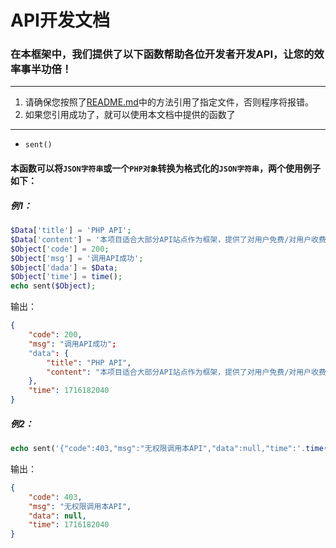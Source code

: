 # API开发文档
### 在本框架中，我们提供了以下函数帮助各位开发者开发API，让您的效率事半功倍！
 - - - 
1.   请确保您按照了[README.md](README.md)中的方法引用了指定文件，否则程序将报错。
2.   如果您引用成功了，就可以使用本文档中提供的函数了
 - - - 
 - `sent()`
#### 本函数可以将`JSON字符串`或一个`PHP对象`转换为格式化的`JSON字符串`，两个使用例子如下：

##### 例1：
```php
$Data['title'] = 'PHP API';
$Data['content'] = '本项目适合大部分API站点作为框架，提供了对用户免费/对用户收费两种模式。默认为对用户免费。';
$Object['code'] = 200;
$Object['msg'] = '调用API成功';
$Object['dada'] = $Data;
$Object['time'] = time();
echo sent($Object);
```
输出：
```json
{
    "code": 200,
    "msg": "调用API成功";
    "data": {
        "title": "PHP API",
        "content": "本项目适合大部分API站点作为框架，提供了对用户免费/对用户收费两种模式。默认为对用户免费。"
    },
    "time": 1716182040
}
```
##### 例2：
```php
echo sent('{"code":403,"msg":"无权限调用本API","data":null,"time":'.time().'}');
```
输出：
```json
{
    "code": 403,
    "msg": "无权限调用本API",
    "data": null,
    "time": 1716182040
}
```